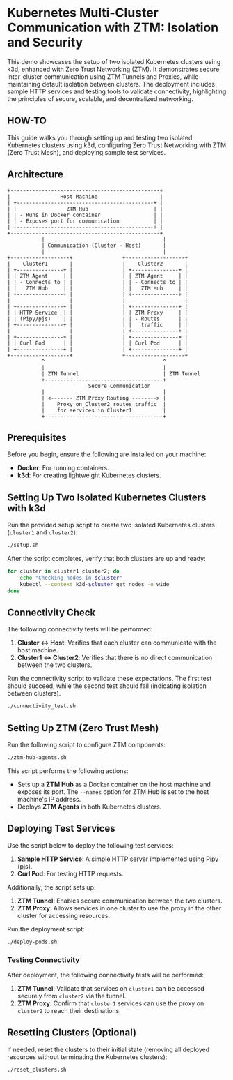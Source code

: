 # Kubernetes Multi-Cluster Communication with ZTM: Isolation and Security

This demo showcases the setup of two isolated Kubernetes clusters using k3d, enhanced with Zero Trust Networking (ZTM). It demonstrates secure inter-cluster communication using ZTM Tunnels and Proxies, while maintaining default isolation between clusters. The deployment includes sample HTTP services and testing tools to validate connectivity, highlighting the principles of secure, scalable, and decentralized networking.

## HOW-TO

This guide walks you through setting up and testing two isolated Kubernetes clusters using k3d, configuring Zero Trust Networking with ZTM (Zero Trust Mesh), and deploying sample test services. 


## Architecture

```
+------------------------------------------------+
|                Host Machine                    |
| +--------------------------------------------+ |
| |                ZTM Hub                     | |
| | - Runs in Docker container                 | |
| | - Exposes port for communication           | |
| +--------------------------------------------+ |
+------------------------------------------------+
           |                                      |
           | Communication (Cluster ↔ Host)       |
           |                                      |
+-------------------+                +-------------------+
|    Cluster1       |                |    Cluster2       |
| +---------------+ |                | +---------------+ |
| | ZTM Agent     | |                | | ZTM Agent     | |
| | - Connects to | |                | | - Connects to | |
| |   ZTM Hub     | |                | |   ZTM Hub     | |
| +---------------+ |                | +---------------+ |
|                   |                |                   |
| +---------------+ |                | +---------------+ |
| | HTTP Service  | |                | | ZTM Proxy     | |
| | (Pipy/pjs)    | |                | | - Routes      | |
| +---------------+ |                | |   traffic     | |
|                   |                | +---------------+ |
| +---------------+ |                | +---------------+ |
| | Curl Pod      | |                | | Curl Pod      | |
| +---------------+ |                | +---------------+ |
+-------------------+                +-------------------+
           ^                                      ^
           |                                      |
           | ZTM Tunnel                           | ZTM Tunnel
           +--------------------------------------+
                          Secure Communication
           |                                      |
           | <------- ZTM Proxy Routing --------> |
           |    Proxy on Cluster2 routes traffic  |
           |    for services in Cluster1          |
           +--------------------------------------+

```

## Prerequisites

Before you begin, ensure the following are installed on your machine:

* **Docker**: For running containers.
* **k3d**: For creating lightweight Kubernetes clusters.

## Setting Up Two Isolated Kubernetes Clusters with k3d

Run the provided setup script to create two isolated Kubernetes clusters (`cluster1` and `cluster2`):

```sh
./setup.sh
```

After the script completes, verify that both clusters are up and ready:

```sh
for cluster in cluster1 cluster2; do
    echo "Checking nodes in $cluster"
    kubectl --context k3d-$cluster get nodes -o wide
done
```

## Connectivity Check

The following connectivity tests will be performed:

1. **Cluster ↔ Host**: Verifies that each cluster can communicate with the host machine.
2. **Cluster1 ↔ Cluster2**: Verifies that there is no direct communication between the two clusters.

Run the connectivity script to validate these expectations. The first test should succeed, while the second test should fail (indicating isolation between clusters).

```sh
./connectivity_test.sh
```

## Setting Up ZTM (Zero Trust Mesh)

Run the following script to configure ZTM components:

```sh
./ztm-hub-agents.sh
```

This script performs the following actions:

* Sets up a **ZTM Hub** as a Docker container on the host machine and exposes its port. The `--names` option for ZTM Hub is set to the host machine's IP address.
* Deploys **ZTM Agents** in both Kubernetes clusters.

## Deploying Test Services

Use the script below to deploy the following test services:

1. **Sample HTTP Service**: A simple HTTP server implemented using Pipy (pjs).
2. **Curl Pod**: For testing HTTP requests.

Additionally, the script sets up:

1. **ZTM Tunnel**: Enables secure communication between the two clusters.
2. **ZTM Proxy**: Allows services in one cluster to use the proxy in the other cluster for accessing resources.

Run the deployment script:

```sh
./deploy-pods.sh
```

### Testing Connectivity

After deployment, the following connectivity tests will be performed:

1. **ZTM Tunnel**: Validate that services on `cluster1` can be accessed securely from `cluster2` via the tunnel.
2. **ZTM Proxy**: Confirm that `cluster1` services can use the proxy on `cluster2` to reach their destinations.

## Resetting Clusters (Optional)

If needed, reset the clusters to their initial state (removing all deployed resources without terminating the Kubernetes clusters):

```sh
./reset_clusters.sh
```